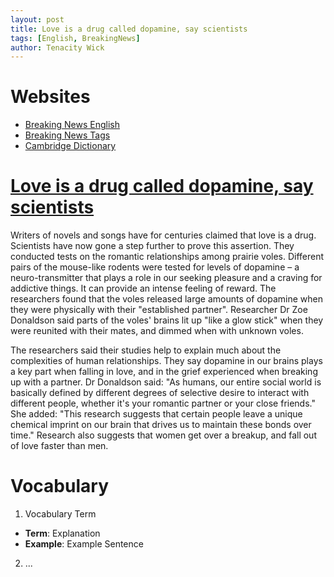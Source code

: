 ```yaml
---
layout: post
title: Love is a drug called dopamine, say scientists
tags: [English, BreakingNews]
author: Tenacity Wick
---
```


# Websites

- [Breaking News English](https://breakingnewsenglish.com/)
- [Breaking News Tags](https://zhouqiang19980220.github.io/tags/#books)
- [Cambridge Dictionary](https://dictionary.cambridge.org/)

# [Love is a drug called dopamine, say scientists](https://breakingnewsenglish.com/2401/240115-dopamine-and-love.html)

Writers of novels and songs have for centuries claimed that love is a drug. Scientists have now gone a step further to prove this assertion. They conducted tests on the romantic relationships among prairie voles. Different pairs of the mouse-like rodents were tested for levels of dopamine – a neuro-transmitter that plays a role in our seeking pleasure and a craving for addictive things. It can provide an intense feeling of reward. The researchers found that the voles released large amounts of dopamine when they were physically with their "established partner". Researcher Dr Zoe Donaldson said parts of the voles' brains lit up "like a glow stick" when they were reunited with their mates, and dimmed when with unknown voles.

The researchers said their studies help to explain much about the complexities of human relationships. They say dopamine in our brains plays a key part when falling in love, and in the grief experienced when breaking up with a partner. Dr Donaldson said: "As humans, our entire social world is basically defined by different degrees of selective desire to interact with different people, whether it's your romantic partner or your close friends." She added: "This research suggests that certain people leave a unique chemical imprint on our brain that drives us to maintain these bonds over time." Research also suggests that women get over a breakup, and fall out of love faster than men.



# Vocabulary

1. Vocabulary Term
- **Term**: Explanation
- **Example**: Example Sentence
2. ...


